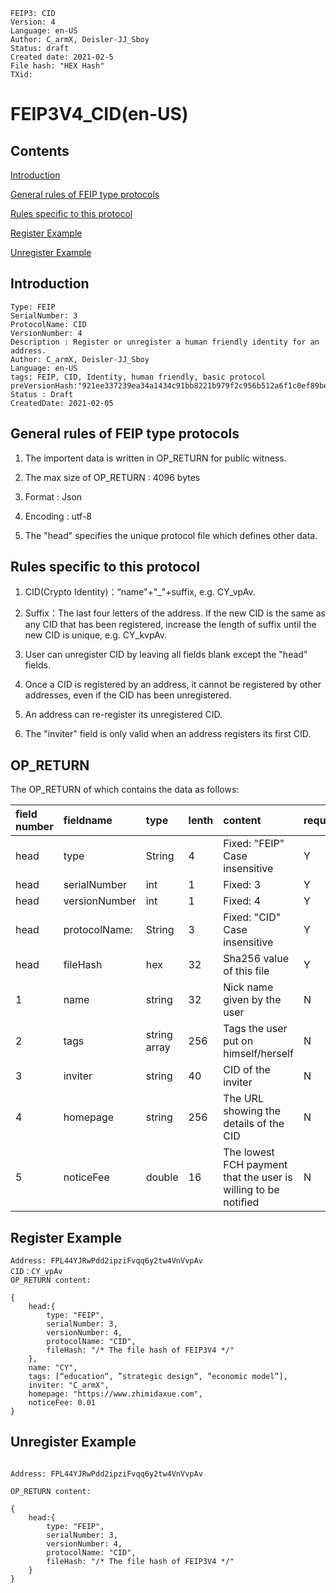 ```
FEIP3: CID
Version: 4
Language: en-US
Author: C_armX, Deisler-JJ_Sboy
Status: draft
Created date: 2021-02-5
File hash: "HEX Hash"
TXid: 
```

# FEIP3V4_CID(en-US)

## Contents
[Introduction](#Introduction)

[General rules of FEIP type protocols](#general_rules_of_feip_type_protocols)

[Rules specific to this protocol](#rules_specific_to_this_protocol)

[Register Example](#Register_example)

[Unregister Example](#Unregister_example)



## Introduction

```
Type: FEIP
SerialNumber: 3
ProtocolName: CID
VersionNumber: 4
Description : Register or unregister a human friendly identity for an address.
Author: C_armX, Deisler-JJ_Sboy
Language: en-US
tags: FEIP, CID, Identity, human friendly, basic protocol
preVersionHash:"921ee337239ea34a1434c91bb8221b979f2c956b512a6f1c0ef89be6d342d933"
Status : Draft
CreatedDate: 2021-02-05
```

## General rules of FEIP type protocols

1. The importent data is written in OP_RETURN for public witness.

2. The max size of OP_RETURN : 4096 bytes

3. Format : Json

4. Encoding : utf-8

5. The "head" specifies the unique protocol file which defines other data.


## Rules specific to this protocol

1. CID(Crypto Identity)：“name"+"_"+suffix, e.g. CY_vpAv.

2. Suffix：The last four letters of the address. If the new CID is the same as any CID that has been registered, increase the length of suffix until the new CID is unique, e.g. CY_kvpAv.

3. User can unregister CID by leaving all fields blank except the "head" fields.

4. Once a CID is registered by an address, it cannot be registered by other addresses, even if the CID has been unregistered.

5. An address can re-register its unregistered CID.

6. The "inviter" field is only valid when an address registers its first CID.



## OP_RETURN
The OP_RETURN of which contains the data as follows:

|field number|fieldname|type|lenth|content|required|
|:----|:----|:----|:----|:----|:----|
|head|type|String|4|Fixed: "FEIP"<br>Case insensitive|Y|
|head|serialNumber|int|1|Fixed: 3|Y|
|head|versionNumber|int|1|Fixed: 4|Y|
|head|protocolName:|String|3|Fixed: "CID"<br>Case insensitive|Y|
|head|fileHash|hex|32|Sha256 value of this file|Y|
|1|name|string|32|Nick name given by the user|N
|2|tags|string array|256|Tags the user put on himself/herself|N
|3|inviter|string|40|CID of the inviter|N
|4|homepage|string|256|The URL showing the details of the CID|N
|5|noticeFee|double|16|The lowest FCH payment that the user is willing to be notified|N

## Register Example
```
Address: FPL44YJRwPdd2ipziFvqq6y2tw4VnVvpAv
CID：CY_vpAv
OP_RETURN content:

{
    head:{
        type: "FEIP",
        serialNumber: 3,
        versionNumber: 4,
        protocolName: "CID",
        fileHash: "/* The file hash of FEIP3V4 */"
    },
    name: "CY",
    tags: [“education“, ”strategic design“, ”economic model”],
    inviter: "C_armX",
    homepage: "https://www.zhimidaxue.com",
    noticeFee: 0.01
}
```

## Unregister Example
```

Address: FPL44YJRwPdd2ipziFvqq6y2tw4VnVvpAv

OP_RETURN content:

{
    head:{
        type: "FEIP",
        serialNumber: 3,
        versionNumber: 4,
        protocolName: "CID",
        fileHash: "/* The file hash of FEIP3V4 */"
    }
}

```

